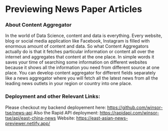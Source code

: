 # Previewing News Paper Articles

### About Content Aggregator
In the world of Data Science, content and data is everything. Every website, blog or social media application like Facebook, Instagram is filled with enormous amount of content and data. So what Content Aggregators actually do is that it fetches particular information or content all over the internet and aggregates that content at the one place. In simple words it saves your time of searching some information on different websites because it shows all the information you need from different source at one place.
You can develop content aggregator for different fields separately like a news aggregator where you will fetch all the latest news from all the leading news outlets in your region or country into one place.

### Deployment and other Relevant Links:
Please checkout my backend deployement here:
https://github.com/winsor-tse/news-api
Also the Rapid API deployment:
https://rapidapi.com/winsor-tse/api/east-china-news
Website:
https://east-asian-news-previewer.netlify.app/